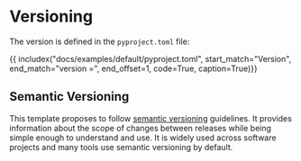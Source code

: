 # Versioning

The version is defined in the `pyproject.toml` file:

{{ includex("docs/examples/default/pyproject.toml", start_match="Version", end_match="version =", end_offset=1, code=True, caption=True)}}

## Semantic Versioning

This template proposes to follow [semantic versioning][] guidelines. It provides information about the scope of changes between releases while being simple enough to understand and use. It is widely used across software projects and many tools use semantic versioning by default.

[semantic versioning]: https://semver.org
